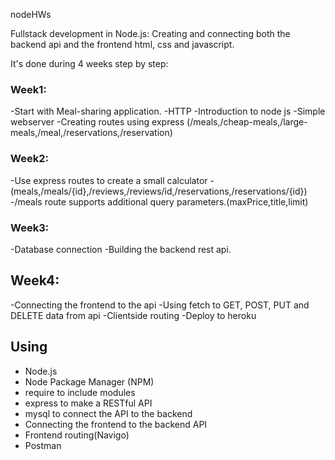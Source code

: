 nodeHWs

Fullstack development in Node.js:
Creating and connecting both the backend api and the frontend html, css and javascript.

It's done during  4 weeks step by step:
### Week1:
 -Start with Meal-sharing application.
 -HTTP
 -Introduction to node js
 -Simple webserver
 -Creating routes using express (/meals,/cheap-meals,/large-meals,/meal,/reservations,/reservation)

### Week2:
 -Use express routes to create a small calculator
 -(meals,/meals/{id},/reviews,/reviews/id,/reservations,/reservations/{id})
 -/meals route supports additional query parameters.(maxPrice,title,limit)

### Week3:
 -Database connection
 -Building the backend rest api.

## Week4:
 -Connecting the frontend to the api
 -Using fetch to GET, POST, PUT and DELETE data from api
 -Clientside routing
 -Deploy to heroku

## Using
* Node.js
* Node Package Manager (NPM)
* require to include modules
* express to make a RESTful API
* mysql to connect the API to the backend
* Connecting the frontend to the backend API
* Frontend routing(Navigo)
* Postman
